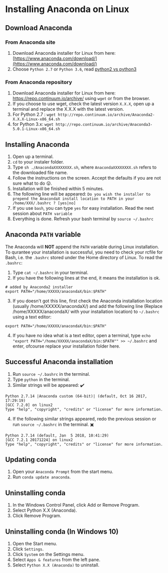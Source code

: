 # Installing Anaconda on Linux

## Download Anaconda

### From Anaconda site
1. Download Anaconda installer for Linux from here: [https://www.anaconda.com/download/](https://www.anaconda.com/download/)
2. Choose ``Python 2.7`` or ``Python 3.6``, read
[python2 vs python3](./python2-vs-python3)

### From Anaconda repository
1. Download Anaconda installer for Linux from here: https://repo.continuum.io/archive/ using ``wget``
or from the browser.
2. If you choose to use wget, check the latest version ``X.X.X``, open up a terminal and replace the X.X.X with the latest version.
3. For Python 2.7 :
``wget http://repo.continuum.io/archive/Anaconda2-X.X.X-Linux-x86_64.sh``
4. for Python 3.x:
``wget http://repo.continuum.io/archive/Anaconda3-5.0.1-Linux-x86_64.sh``

## Installing Anaconda
1. Open up a terminal.
2. ``cd`` to your instaler folder.
3. Type ``sh ./AnacondaXXXXXXXX.sh``, where ``AnacondaXXXXXXXX.sh`` refers to the downloaded file name.
4. Follow the instructions on the screen. Accept the
defaults if you are not sure what to do :stuck_out_tongue:.
5. Installation will be finished within 5 minutes.
6. The following line will be appeared:
``Do you wish the installer to prepend the AnacondaX install location to PATH in your /home/XXX/.bashrc ? [yes|no]``
7. If you use ``bash``, you can type ``yes`` for easy installation. Read the next session about ``PATH variable``
8. Everything is done. Refresh your bash terminal by ``source ~/.bashrc`` 

## Anaconda ``PATH`` variable
The Anaconda will **NOT** append the ``PATH`` variable during Linux installation. To qurantee your installation is successful, you need to check your rcfile for Bash, i.e. the ``.bashrc`` stored under the Home directory of Linux. To read the ``.bashrc``:
1. Type ``cat ~/.bashrc`` in your terminal.
2. If you have the following lines at the end, it means the installation is ok.
```
# added by Anaconda2 installer
export PATH="/home/XXXXX/anacondaX/bin:$PATH"
```
3. If you doesn't got this line, first check the Anaconda installation location (usually /home/XXXXX/anacondaX/) and add the following line (Replace /home/XXXXX/anacondaX/ with your installation location) to ``~/.bashrc`` using a text editor:
```
export PATH="/home/XXXXX/anacondaX/bin:$PATH"
```
4. If you have no idea what is a text editor, open a terminal,
type ``echo "export PATH="/home/XXXXX/anacondaX/bin:$PATH"" >> ~/.bashrc`` and enter, ofcourse replace your installation folder here.

## Successful Anaconda installation
1. Run ``source ~/.bashrc`` in the terminal.
2. Type ``python`` in the terminal.
3. Similar strings will be appeared: :heavy_check_mark:
```
Python 2.7.14 |Anaconda custom (64-bit)| (default, Oct 16 2017, 17:29:19) 
[GCC 7.2.0] on linux2
Type "help", "copyright", "credits" or "license" for more information. 
```
4. If the following similar strings appeared, redo the previous session or run ``source ~/.bashrc`` in the terminal. :heavy_multiplication_x:
```
Python 2.7.14 (default, Jan  5 2018, 10:41:29) 
[GCC 7.2.1 20171224] on linux2
Type "help", "copyright", "credits" or "license" for more information.
```


## Updating conda

1. Open your ``Anaconda Prompt`` from the start menu.
2. Run ``conda update anaconda``.

## Uninstalling conda

1. In the Windows Control Panel, click Add or Remove Program.
2. Select Python X.X (Anaconda).
3. Click Remove Program.

## Uninstalling conda (In Windows 10)

1. Open the Start menu.
2. Click ``Settings``.
3. Click ``System`` on the Settings menu.
4. Select ``Apps & features`` from the left pane.
5. Select ``Python X.X (Anaconda)`` to uninstall.